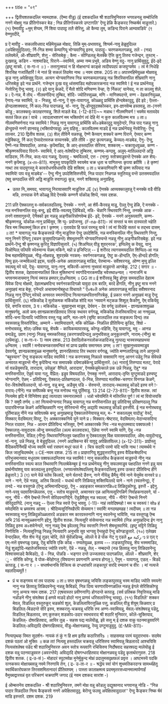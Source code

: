+++
title = "०९"

+++
द्वितीयशतकदल्लि नवमदशक. 
(ऎम्मा वीडु) 
(ई दशकदल्लि श्री शठारिमुनिवररु भगवन्ननन्नु सम्बोधिसि ननगॆ मोक्षवु नन्न प्रीतिगोस्कर बेड ; निन्न प्रीतिगोस्करवे उण्टागलि' ऎन्दु हेळि कैङ्करद निष्कर्षवं माडुत्तारॆ.) 
(१) ऎम्मावीट्टु 
=मुम् शॆप्पम, र्नि 
शिवा पादपट्ट तलै सेरित्तु, ऒ कैम्या तुम्, कडिन्द पिराने आम्यावडियॆ' (९ वेण्णुवदीदे, 

प्र ऎ मावीट्टु - सकलविधवाद महिमॆयुळ्ळ मोक्षद, तिळि मुम्-प्रभाववन्नू, शिप्पर्म-नावु हेळुवुदिल्ल (अपेक्षिसुवुदिल्ल); र्नि-निन्न शम्मा कॆम्पागियू भोग्यवागियू इरुव, पादपट्टु- चरणकमलगळन्नु, तलॆ - (नन्न) तलॆयमेलॆ, ऒ-शीघ्रवागि, शे‌त्तु - सेरिसबेकु ; कैमा - सॊण्डिलन्नु मेलक्कॆ ऎत्ति कूगु तिरुव गजेन्द्रन, तुस्टम् - दुःखवन्नु, कडिन - नाशमाडिद, पिराने--स्वामिये, अम्मा नम्म प्रभुवे, अडिय वेण्णु वदु- नानु प्रार्थिसुवुदु, ईदे-इदे (इष्टु मात्रवे. 
( स-गा-र ॥ ) - 
तत्तागुत्मपदं न हि मोक्षभाग्यं काङ्क्षे त्वदीयपदपं कजयुग्यमेव । त्वं मे निधेहि शिरसिह गजार्तिहार्रि ! 
मे नातं हि सकलं तिदमेव नाथ ॥ 
नवम दशक. 
205 
ता॥ अपारमहिमॆयुळ्ळ मोक्षवन्नू कूड नानु अपेक्षिसुवु दिल्ल. अत्यन भोग्यवागिरुव निन्न चरणकमलगळन्नु नन्न शिरस्सिनल्लि शीघ्रवागि नानु धरिसबेकु इदे नन्न प्रार्थनॆ. गजेन्द्रन दुःख वन्नु ध्वंसमाडिद महोपकारकनाद नन्न स्वामिये ! ई नन्न प्रार्थनॆयन्नु नॆरवेरिसु ऎन्दु भाववु. 
(२) इदे यानु केळदॆ, ऎं मैतो शोदि मणिवण्ण वॆन्हा, ऎा र्निकल्' यानॆयद, न ता कालवु शॆले. 
प्र। ऎ-नन्न, मै तोय् - नीलवर्णदिन्द तुम्बिद, शोदि- ज्योतिस्सुळ्ळ, मणि - माणिक्यदन्तॆ, वण्ण - देहकानियुळ्ळ, ऎनाय्-नन्न स्वामियॆ, उ - निन्नन्नु, र्या-नानु, ऎ सुम-यावागलू, कॊळ्ळदु प्रार्थिसि हॊन्दबेकादुदु, ईदे इदे ; ऎल्ला-हॊन्दलशक्यवाद, र्नि कल्-निन्न पादगळन्नु, र्या- नानु, ऎद्दु-हॊन्दुवुदक्कॊस्कर, इन-ज्ञानवॆम्ब हस्तवन्नु, ता-(ननगॆ कॊडु ; कालक्कवु-कालहरणवन्नु, शिले माडले 
बेड. 
(-12-811)~~ 
मन्नाथ ! नीलमणिवर्ण ! भवमेव मतावदेव सततं किल हन्न ! याचे । त्वादलाभशरणं मम भक्तियोगं त्वं देहि मे! न कुरु कालविलम्म मत्र ॥ 
ता॥ नीलमणिवर्णनाद नन्न स्वामिये ! निन्नन्नु नानु यावागलू प्रार्थिसि कॊ०डबेकादुदु यावुदॆन्दरॆ, निन्न पाद गळन्नु नानु हॊन्दुवन्तॆ ननगॆ ज्ञानवन्नु (भक्तियोगवन्नु) अनु ग्रहिसु ; कालविलम्म माडदॆ ई नन्न प्रार्थनॆयन्नु नॆरवेरिसु- ऎन्दु तात्सर. 
210 
द्वितीय शतक, 
(३) शॆल् तीविनै यन्नरुळु, ऎण्णॆ 
कैय्याग् शक्करॆ कण्ण पिराने, ऐय्यार् कण्ण मड्डॆक्किलु, र्नि कल् ऎय्यादेत्तवरुळ सय्यनक्कॆ, 
प्रति तीवि - दुष्ट कृत्यगळन्नु, कॆय्यल्-माडबेड, ऎनु- ऎन्दु, ऎण्णॆ-नन्न विषयदल्लि, अरुळ्- कृपॆमाडिद, कै आर्-हस्तदल्लि सेरिरुव, शक्करम् – चक्रायुधवुळ्ळ, कण्ण - श्रीकृष्णरूपियाद पिराने- स्वामियॆ, ऐ आर्-श्लेषदिन्द तुम्बिरुव, कण्णम्-कण्ठवु, अलुम्-मातिल्लदन्तॆ अड्डि माडिदरू, र्नि-निन्न, कल्-पाद गळन्नु, ऎल्लादु - श्रमविल्लदॆ, एत्त - (नानु) स्तोत्रमाडुवन्तॆ ऎनक्के अरु शॆय्-ननगॆ कृपॆमाडु. 
(x-m-811). 
माभूस्तु पापकृदिति स्वयमेव चक्र धृता च पाणितन्तः कृपया ब्रवीषि । 
हे कृष्ण! नाथ! तव पादयुगस्तु मे कावरोधनविधावसि देहि शक्तिम् ॥ 
ता॥ चक्रपाणियागि श्री कृष्ण रूपियाद नन्न स्वामिये! पाप वन्नु माडबेड'-- ऎन्दु नीनु उपदेशिसिरुत्तीयॆ, निन्न पादार निन्नगळ स्तुतियन्नु 
वन्तॆ उतसमयदल्लि (षवु कण्ठदल्लि सेरि अड्डि माडुत्ति रुवागलू) कूड, ननगॆ शक्तियन्नु अनुग्रहिसु. 
- उतत नि_समयद, भावागलू निरायासवागि माडुत्तिरु 
JE 
(४) ऎनक्कॆ आय्यक्कालुवन्नु ऎ 
मनक्कॆ वडै वीडि मन्नि, तनयाक वॆनै कॊळ्ळु विदे ऎनक्कॆ कण्णनै र्याकॊळ् शिप्पॆ, 
नवव दशक. 

211 
प्रति ऎक्कालत्तु व-सर्वकालदल्लियू, ऎनक्कॆ - ननगॆ, आ शेर्वॆ-कैरवन्नु माडु, ऎल्लु ऎन्दु हेळि, ऎ मनक्कॆ - नन्न मनस्सिनल्लि वन्नु-बन्दु, इद्रॆ वीडि-स्वल्पवू ऎडॆबिडदॆ, मन्नि- चॆन्नागि स्थिरवागि निन्तु, तनक्कॆ आक - तनगॆ वशवागुवन्तॆ, ऎनैक्कॊ इव नन्नन्नु अङ्गीकरिसोणवॆम्ब ईदॆ- इदॆ, ऎनक्कॆ - ननगॆ अनुरूपवागि, कण्ण-श्रीकृष्णनन्नु, र्याकॊळ-नानु प्रार्थिसुव, शि प्पु- प्रयोजनवु. 
(F-na-811)- 
त्वं सन्ततं च मम दास्यरतो भहेति चित्र मम स्थितममुं किल हत्र ! कृष्णम् । एतावदेव हि फलं परमन्नु याचे ! 
त्वं मां विधेहि सततं च तद्भव दासम् ॥ 
ता! * यावागलू नन्न कैङ्करवन्नॆ नीनु माडुत्तिरु ऎन्दु उपदेशिसि, नन्न मनस्सिनल्लि नीनु स्थिरवागि निन्तु, नानु निनगॆ ऎन्दिगू (चन्नन कुसुमादिगळन्तॆ) शेषभूतनागि भोग्यवागिरुवन्तॆ नन्नन्नु नीनु अङ्गीकरिसबेकु. इदे नन्न प्रार्थनॆ-ऎन्दु श्री कृष्णनन्नु कुरितु विज्ञापिसुत्तारॆ. 
(५) शिअप्पिल् वीडु शुवर्‌नरक', 
इप्पिलॆयु क वॆय्‌दु, यानु पिऒप्पिल् पल्पिवि स्पॆरुमान्य 
यॆन्नम् मकिने, 
मप्रॊ 
प्र इजिप्टिल् -- ई शरीरद त्यागसमयदल्लि शिप्पिल्-आ नन्न वॆम्ब महामहिमॆयुळ्ळ, नीडु-मोक्षवन्नू, शुवर्‌क्कॆ नरकम्- स्वर्गनरकगळन्नू, ऎष्टु क-हॊन्दलि, ऎम्-हॊन्ददॆ होगलि; पिप्पु इल्-जन्मविल्लदॆ इद्दरू, पल्‌वि-अनेक अवतारगळन्नु माडिद, पॆरुमान्य- सर्वॆश्वरनन्नु, ऒण्ण मुप्पु इल्लि स्वल्पवू मरॆ यदॆ, ऎन्नु- यावागलू, यानु-नानू, मकिर्त्सॆ-आनना नुभवसं माडुवन्तॆ आगबेकु. 
212 
( सगार ॥ - 
द्वितीय शतक, 
देहावसानफलितं किल मुक्तिभाग्यं स्वर्गादिनारकमपीह भवेत्तथा७न्यत् । नानाजनिं च भगवनमजायमानु नित्यं स्मरन्न हमपार,दा७न्विताम् ॥ 
GG 
ता॥ ई शरीरवन्नु बिट्टु होगुव समयदल्लि देहात्म विवेक दिन्द मोक्षवो, देहात्मभ्रमदिन्द स्वर्गनरकादिगळो यावुदा दरू बरलि, बरदॆ होगलि, नीनु इष्टु मात्र ननगॆ अनुग्रहवं माड बेकु, एनॆन्दरॆ अचायमानोबहुधा विचायते ” ऎ०ब०तॆ अनेक अवतारगळन्नु माडिद सर्वेश्वरनाद निन्नन्नु नानु ऎन्दिगू मरॆयदॆ अनवरत स्मरणदिन्द नित्यानन्नभरितनागिरबेकु, ई प्रकार ननगॆ अनुग्रहवं माडु ऎन्दु प्रार्थिसुत्तारॆ. 
(६) मकिकॊळ् दॆ 
मुलोकमक 
मर्किकॊळ शोदि मल‌ 'नववाने मट्कळ शिशूल्‌ कैकॊणु, ऎम् वकियॆवु ऎन्नॆ, वणजि वाराय, 
3 
प। मकिकॊळ् - सुखानुभव माडुव, दॆर्यवन् - देव वर्गवू उलोकम् - ज्ञानप्रकाशवुळ्ळ मानुषवर्गवू, अलो कम्-ज्ञानप्रकाशरहितवाद तिरक्‌ स्थावर वर्गगळू, मकिकॊळ् तेजस्वित्वदिन्द आ ननवुळ्ळ, शोदि-चना दित्यादि ज्योतिरय वस्तु गळू आगि, मल‌-ताने (सृष्टि कालदल्लि तन्न सङ्कल्प दिन्द) तन्न स्वरूपवन्नु विस्तरिसिद, अम्माने - स्वामियादवने, मकि कॊळ्ळि- निन्नल्लि प्रीतियिन्द कूडिद, शिक्षॆ - मनोभाववन्नू, शोल्-उक्कि यन्नू, शॆयकै - कायिकव्यापारवन्नू, कॊण्डु-वहिसि, ऎन्नु यावागलू, मवु - आनन्न वम्पडॆदु, उवण (नानु) निन्नन्नु नमस्करिसलु (करणत्रयदिन्दलू अनुभविसलु अनुकूलनागि, नाराम्-(नीनु) बा (दयॆमाडु). 
( स-गा-र- 1) 
नवम दशक. 
213 
देवादिलोकनरलोकजडादिजन्नू 
नुत्पाद्य भास्वरमहाप्रभया ७न्वितम् । स्वार्मि ! मनोवचनकरसमन्वितं मां प्राप्य प्रहर्षय समागमतः प्रणम् ॥ 
ता'! सुखानुभववम्माडुव देववर्गवू, ज्ञानप्रकाशवुळ्ळ मानुषवर्गवू, ज्ञानरहितवाद तिर स्थावर वर्गगळू, ज्योति मण्णलादिगळू ताने आगुवन्तॆ “बहुस्यान” ऎन्दु सङ्कल्प माडिद स्वामियॆ ! नन्न करणत्रयवू निन्नल्ले सक्तवागि नानु आननं पडॆदु निन्न सेवॆयन्ने अनवरत माडुवन्तॆ नीनु कृपॆयिन्द नन्न समापक्कॆ दयॆमाडबेकॆन्दु प्रार्थिसुत्तारॆ. 
(७) नारार्यु तिरुप्पाद मल‌ट्, पेरादे र्या वन्नडॆयुमपडि, तारादाय, उयॆन्नुळ' वैप्पिलॆ, आरादाय', ऎनक्कॆन्नुमॆत्काले 
प्रक उन्नॆ निन्नन्नु, ऎन्नु* नन्न मनस्सिनल्लि, ऎन्नुर्म यावा गलू, वैप्रिल्- इडुव विषयदल्लि, ऎनक्कु ननगॆ, आरादाय्-तृप्ति युण्टुमाडदॆ इरुवष्टु भोग्यनागि, ऎन्नम् - प्रतिदिनवू, ऎक्काल्-प्रतिक्षणदल्ल, र्उ-निन्न, तिरुप्पाद मल‌क्कि-चरणार विनगळ कॆळगॆ, पेरा-विश्लेषविल्लदन्तॆ, र्या-नानु, वन्नु बन्दु, अडैयुम् पडि - सेरुवन्तॆ, तारादाय्-स्थलवन्नु कॊडदॆ इरुव वनॆ !-वाराय्-(नीनॆ) नन्न समीपक्कॆ बन्दु नन्न मनोरथ नन्नु पूर्तिमाडु. 
13 
214 
(2-73-811)- 
द्वितीय शतक. 
त्वां नित्यमेव हृदि मे विनिवेश्य हृद्यं त्वत्पादप जमनारतमार्त । 
धन्नो भवेयमिति मे मतिरस्ति पूर्ण ! 
त्वं मां वियोजयसि किं ? समुपै तर्णम् ॥ 
ता! नित्यभोग्यनाद निन्नन्नु यावागलू नन्न मनस्सिनल्लि इट्टु प्रतिदिनवू प्रतिक्षणदल्लू निन्न पादारविनगळ कॆळगॆ अविच्छिन्नवागि नानु सेरिरुवन्तॆ नीनु अद्यापि स्थलवन्नु कॊडदॆ इरुत्तीयॆ. ई नन्न मनोरथवन्नु पूर्तिमाडलु नीनॆ नन्न सविापक्कॆ बन्दु अनुग्रहमाडु 
ऎक्कालत्तॆनॆयायन्नु मल्, म- * सकाललुम् यादॊन्नु' वेर्स्ट्, मिक्कार् वेदविमलर् विस्टु, ऎ९ अक्कारक्कनिये युनॆ याने 
प्र। मिक्कार्-श्रेष्टराद, वेदविमलर्-वेदाभ्यासदिन्द निरल रादवरु, निन्न - अत्यन प्रीतियिन्द भजिसुव, ऎण्णॆ अक्कारक्कॆ निय -नन्न मधुरतमवाद पक्वफलवे ! ऎक्कालत्तु-यावुदादरू ऒन्दु समयदल्लि (अल्प कालवादरू), ऎन्नॆया ननगॆ स्वामि यागि, ऎन्नु -नन्न मनस्सिनल्लि, वॆन्निल् (नीनु) स्थिरवागिनिल्लुव पक्षदल्लि मु ऎक्काललुम् विक्ष यावसमयदल्लि, ऒम्-यावुदॊन्दन्नू, र्या-नानु, उन्नॆ निन्नन्नु, वे बेडुवुदिल्ल. (ननगॆ अदक्किन्त बेरॆ यावुदू अपेक्षितविल्ल.) (x-12-311)- 
प्राज्ञॆस्तु वैदिकवरैर्निमर्हि भोज्य स्वामि भर्वा रसघनं मधुरं फलं मे । 
चित्र सदापि परमो यदि भासि नाथ ! त्यामर्थये न किल जातुचिदमर्थम् ॥ 
CE-नवम दशक. 
215 
ता॥ प्राज्ञरागियू शुद्धवृत्तरागियू इरुव वैदिकश्रेष्ठरिन्द परिभुजमानवाद मधुरतम पक्वफलदन्तिरुव नन्न स्वामिये ! नानु सकलविध कैङ्करवं माडुवन्तॆ नीनु नन्न मनस्सिनल्लि स्वल्प काल स्थिरवागि निल्लबेकॆम्बुव ई नन्न प्रार्थनॆयन्नु नीनु सफलमाडुव पक्षदल्लि ननगॆ इन्नु याव प्रार्थनीयांशवू याव कालदल्लू इरुवुदिल्ल. (भगवत्संश्लेषदल्लियू कैङ्करदल्लियू इरुव उत्कट प्रीतियिन्द हीगॆ हेळुत्तारॆ.) 
3 
(९) याने यॆन्नॆ यतॆय किलादॆ, 
याने र्यतनदे डैरुन्, नाने नीयॆन्नु डैमैयु नीये नाने येत्तुमॆव वानवरे 
प्र॥ याने - नाने, ऎन्नॆ नन्नन्नु, अतिय किलादॆ - यधार्थ वागि तिळियलु शक्तियिल्लदॆ याने - नाने (स्वतनॆन्दू), ऎं तनदे - नन्न वस्तुगळे (ऎन्दु अभिमानदिन्दलू), ऎनु - अहङ्कार ममकारगळि०द तिळिदुकॊण्डु, इरुर्त्तॆ - इद्दॆनु. नाने-परवु पदवासिगळॆल्लरू, एत्तु - स्तोत्र माडुवन्तॆ, अव्वानवर एळ आनित्यसूरिगळिगॆ निर्वाहकनादवने, र्या - नानु, नीयॆ - नीने ऎम्बन्तॆ निनगॆ सेरिदवनागिद्देनॆ. ऎन्नुडैमैयुम् नन्न स्वल्ला, नीयॆ - नीनॆ? ऎम्बन्तॆ निनगॆ सेरिदुदागिदॆ. (नानू नन्नदू -- ऎल्ला निन्न स्वत्तॆ ऎन्दु भाववु. 
(-11)- 
नाहं त्ववेदिषमहो ! मम च स्वरूपं ! सो७ हं ममेदमिति च भ्रमवश्य आसम् । श्रीदिव्यसूरिनिवहैरपि सेव्यमान ! 
स्वार्मि! मनदमहमहह ! त्वदीयम् ॥ 
ता नन्न स्वरूपवन्नु नानु तिळिदुकॊळ्ळलारदॆ अडकार मम कारग्रस्तनागि नानु स्वतनॆन्दु भाविसि, नन्न वस्तुगळु ऎम्ब अभि 
216 
मानवुळ्ळवनागि इद्दॆनु. 
द्वितीय शतक. 
नित्यसूरि संसेव्यनाद नन्न स्वामिये (निन्न अनुग्रहदिन्द ईग नानु तिळिदु इरुव अ०शवेनॆन्दरॆ, नानु नन्नदु ऎम्ब इवॆल्लवू निन्न स्वत्तागि निनगे शेषभूतवागिवॆ. (इष्टु मट्टिगॆ तिळिदु निर्णयिसि - नित्यसूरिगळु निन्नन्नु नित्यवागि अनुभवि सुव भाग्यवु ऎन्तहुदो ऎन्दु कॊण्डाडुत्तारॆ. 
(१०) एलेखव वॆन्दर्‌ळिल, नीत शॆय नॆडुं तुडर् चोदि, तेलॆ र्युपॊन्नडिच्च‌ु, ऒल्लॆ वे हॆ पोक नॆट् नु एडले 
ני 
ركية مع 
प्र एल् ए एम्-मत्तॆ वृषभगळु एळन्नू, ऎन्नु बयिसि एकि कॊळ् - रम्यतॆयुळ्ळ, इलय्य --- लङ्कापुरियन्नु, शॆय भस्ममाडिद, नॆडुं शुड‌ट्टोदि-महातेजस्वियाद ज्योति रयने!, ऎन्नॆ - नन्नन्नु, तेल् - नम्बदन्तॆ (नन्न हितवन्नु नानु तिळिदवनॆन्दु विश्वासमाडदॆ कैबिडदॆ), र्उ - निन्न, पॊन्नडि - भङ्गार दन्तॆ उज्जलवाद पादगळल्लि, ऒल्लॆ - शीघ्रवागि, शेर् ु - सेरिसि कॊण्डु, वे पोक-बेरॆहोगलु (विषयानर प्रवणनागि अन्यत्र होगलु ), ऎनुम् - यावागलू, एडल् - बिडदॆ कापाडु, 
( स-गा र । - 
सप्तर्षभानसि विजित्य कं दग्धवांसरि लङ्कापुरं सरदि रम्यतनं च वीरः । 
मां नत्यजे 
महलदिव्यमूर्तॆ ! 
* प्रं च सङ्गमय मां तव पादपद्म ॥ 
ता॥ सप्त वृषभगळन्नू जयिसि लङ्कापुरवन्नु भस्म 
माडिद ज्योति स्मयने! नानु नन्न हितवन्नु तिळिदवनॆन्दु नन्नन्नु कैबिडदॆ, निन्न दिव्य चरणारविनगळल्लि नन्नन्नु ईगले सेरिसिकॊण्डु नानु अन्यत्र 
नवम दशक. 
217 
(एषयास्तर प्रवीणनागि) होगदन्तॆ कापाडु. (सर्व प्रतिबक निवृत्तियन्नू माडि नन्नॊडनॆ नीनु संश्लेषव ई क्षणवे माडदॆ होदरॆ नानु प्राणवं धरिसलारॆनॆन्दू भाववु). 
(११) विडलिलॆ' शक्कर 
मेवल्, 
विडलिल्‌ वस्तुरुकूर् चडकोर्प शूल्, कॆडलिलायिरत्तुळ्ळि 
पत्तु, 
कडलिल् वीडु शॆयुम् किळ‌वार्‌ 
प्र बिडलिल्-बिडदन्तॆ सेरि इरुव, शक्करत्तु-चक्रवन्नु धरिसि रुव अण्ण-स्वामियन्नु, मेवल्-संश्लेषवन्नु पडॆदु, विडलिल् बिडलारद, वण् कुरुकर् शडकोप-उदार स्वभावराद श्री शठारि मुनिवरर, कॊलॆ-सूक्तियाद, कॆडलिल्- दोषरहितवाद, आयिर तुळ् - सहस्र पद्य मालॆयॊळु, इवॆ सत्तु म् ई दशक वाकु पठनमाडुववरिगॆ कॆडलिल्-अविद्यादि दोषगरहितवाद, वीडु-मोक्षानन्नवन्नु, रॆय्यु उण्टुमाडुवुदु. 
(£-MR-811)- 

नित्यापृथक् स्मित सुदर्शन- नायकं तं कुं न हि क्षम इतीह कठारिसरिs । साहसमाह परमं यदुदारभाव- सदमेव दशकं पठतां ओ मुक्तिः ॥ 
कळ‌ 
ता! नित्यवू हस्तदल्लि चक्रवन्नु धरिसिरुव स्वामियन्नु बिडलारदॆ आश्चयिसि नित्यसंश्लेषव पडॆद श्री शठारिमुनिवररु अवन स्तोत्र रूपवागि रचिसिरुव निर्दोषवाद सहस्रपद्य मालॆयॊळु ई दशक वन्नु पठनवाडुववरु (अवरन्तॆये) अविद्यादि दोषगन्धरहितवाद मोक्षानन्नवन्नु पडॆदु कृतार्थरागुवरु. 
218 
द्वितीय शतक. 
( द्र-उ-सं )- 
मोहादरं स्पुटमवेक्ष मुनेर्मुकुन्द मोक्षं प्रदातुमसदृक्षफलं प्रवृत्त । आष्टमस्यॆ पदकि रत्नकरूप मोक्षाख्यवन्नु नवमे निरणायि तेन, 
( द्र- उ-ता-र ॥ - 
श्रद्धॆय स्वां योगं शुभमतिकरदन्त्र सामर्थ्यहेतु स्वार्थिकारोपकारु तिरसशमितानादरं प्रीतिवश्यम् । पास्ता कालाक्षमत्व प्रदममृतरसध्यानमात्मार्पणार्हं वैमुख्यद्वारयन्नं वृत परिचरणं चक्रपाणिं जगाद 
(ई नवम दशकद सारांश -) 

ई ऒम्बत्तनॆय दशकदल्लि - श्री शठारिमुनिवररु, तमगॆ मोक्ष वन्नु कॊडलु उद्युक्तनाद भगवानन्नु नोडि - “निन्न पादार विन्नदल्लि नित्य कैङ्करवे ननगॆ अपेक्षितवादुदु. बेरॊन्दु फलवू अपेक्षितवादुदल्ल'' ऎन्दु कैङ्कर निष्क र्षवं माडि इरुत्तारॆ. 
दशम दशक. 
219 

